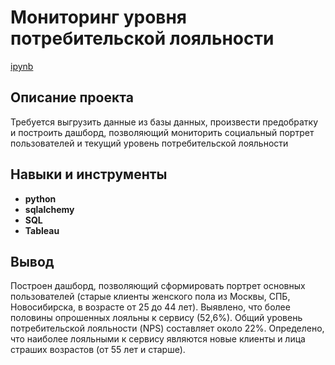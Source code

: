# Мониторинг уровня потребительской лояльности

[ipynb](https://github.com/VellStef/Portfolio/blob/main/Net%20Promoter%20Score/Исследование%20уровня%20потребительской%20лояльности.ipynb)

## Описание проекта

Требуется выгрузить данные из базы данных, произвести предобратку и построить дашборд, позволяющий мониторить социальный портрет пользователей и текущий уровень потребительской лояльности



## Навыки и инструменты

- **python**
- **sqlalchemy**
- **SQL**
- **Tableau**



## Вывод

Построен дашборд, позволяющий сформировать портрет основных пользователей (старые клиенты женского пола из Москвы, СПБ, Новосибирска, в возрасте от 25 до 44 лет). Выявлено, что более половины опрошенных лояльны к сервису (52,6%). Общий уровень потребительской лояльности (NPS) составляет около 22%. Определено, что наиболее лояльными к сервису являются новые клиенты и лица страших возрастов (от 55 лет и старше).
